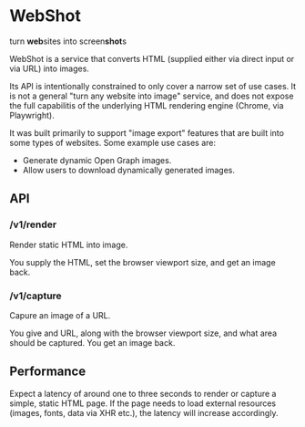 <p align="center">
  <h1>WebShot</h1>
  <div>turn <b>web</b>sites into screen<b>shot</b>s</div>
</p>

WebShot is a service that converts HTML (supplied either via direct input or via URL) into images.

Its API is intentionally constrained to only cover a narrow set of use cases.
It is not a general "turn any website into image" service, and does not expose the full capabilitis of the underlying HTML rendering engine (Chrome, via Playwright).

It was built primarily to support "image export" features that are built into some types of websites. Some example use cases are:

- Generate dynamic Open Graph images.
- Allow users to download dynamically generated images.

## API

### /v1/render

Render static HTML into image.

You supply the HTML, set the browser viewport size, and get an image back.

### /v1/capture

Capure an image of a URL.

You give and URL, along with the browser viewport size, and what area should be captured. You get an image back.

## Performance

Expect a latency of around one to three seconds to render or capture a simple, static HTML page.
If the page needs to load external resources (images, fonts, data via XHR etc.), the latency will increase accordingly.
